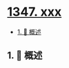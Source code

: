 # [1347. xxx](https://github.com/Tdahuyou/TNotes.leetcode/tree/main/notes/1347.%20xxx)

<!-- region:toc -->

- [1. 📝 概述](#1--概述)

<!-- endregion:toc -->

## 1. 📝 概述
